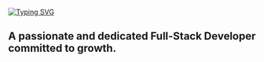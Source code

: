 [![Typing SVG](https://readme-typing-svg.demolab.com?font=Fira+Code&size=32&duration=4000&pause=1000&color=20ACDC&width=640&height=60&lines=Hello+there%F0%9F%91%8B%2C+This+is+Makhoul!%F0%9F%91%BD)](https://git.io/typing-svg)
## A passionate and dedicated Full-Stack Developer committed to growth.

<!--
**makhoulshbeeb/makhoulshbeeb** is a ✨ _special_ ✨ repository because its `README.md` (this file) appears on your GitHub profile.

Here are some ideas to get you started:

- 🔭 I’m currently working on ...
- 🌱 I’m currently learning ...
- 👯 I’m looking to collaborate on ...
- 🤔 I’m looking for help with ...
- 💬 Ask me about ...
- 📫 How to reach me: ...
- 😄 Pronouns: ...
- ⚡ Fun fact: ...
-->
